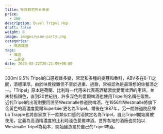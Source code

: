 ```yaml
---
title: 杜瓦野酒花三麥金
price:
  - 200
description: Duvel Tripel Hop
draft: false
weight: 6
image: images/wine-party.png
categories:
  - 啤酒調酒
tags:
  - 啤酒
  - 三麥金
date: 2023-08-22T20:21:09+08:00
---
```

 330ml 9.5%  Tripel的口感複雜多變，常混和多種的麥芽和香料，ABV多在8-11之間，酒體渾厚。由於味覺複雜但不至於過重、過甜，常被認為是最理想的佐餐酒之一。「Tripel」原本是荷蘭、比利時一代用來代表高酒精濃度愛爾啤酒的用語，並未特指顏色，直到20世紀初，許多深色的愛爾啤酒也使用Tripel的名稱在販售。  近代Tripel的出現則要回溯至Westmalle修道院啤酒，在1956年Westmalle將旗下金黃色的高濃度愛爾Superbier更名為Tripel。爾後在1987年，另一間修道院品牌La Trappe也將自家旗下一款類似口感的酒款定名為Tripel，自此Tripel開始廣被使用，定義為高酒精濃度的比利時淺色愛爾啤酒。世界各地的酒廠也開始以Westmalle Tripel為範本，開始釀造屬於自己的Tripel啤酒。